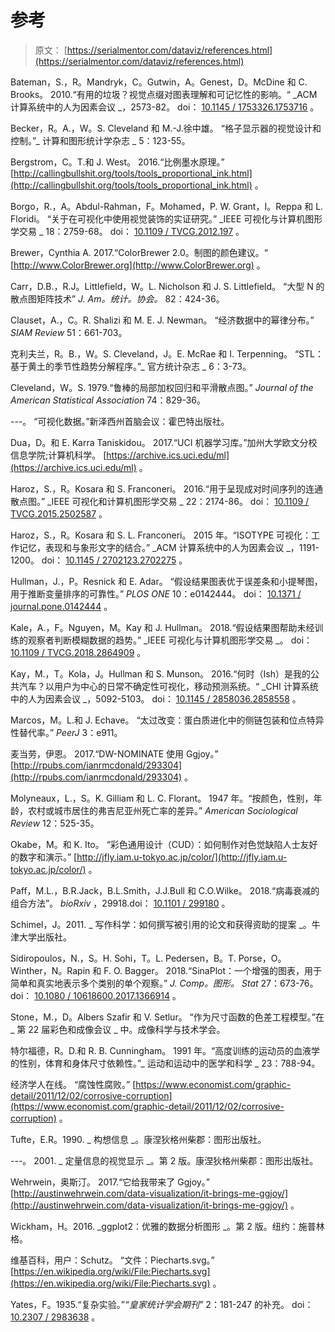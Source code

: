 # 参考

> 原文： [https://serialmentor.com/dataviz/references.html](https://serialmentor.com/dataviz/references.html)

Bateman，S.，R。Mandryk，C。Gutwin，A。Genest，D。McDine 和 C. Brooks。 2010.“有用的垃圾？视觉点缀对图表理解和可记忆性的影响。“ _ACM 计算系统中的人为因素会议 _，2573-82。 doi： [10.1145 / 1753326.1753716](https://doi.org/10.1145/1753326.1753716) 。

Becker，R。A.，W。S. Cleveland 和 M.-J.徐中雄。 “格子显示器的视觉设计和控制。”_ 计算和图形统计学杂志 _ 5：123-55。

Bergstrom，C。T.和 J. West。 2016.“比例墨水原理。” [http://callingbullshit.org/tools/tools_proportional_ink.html](http://callingbullshit.org/tools/tools_proportional_ink.html) 。

Borgo，R.，A。Abdul-Rahman，F。Mohamed，P. W. Grant，I。Reppa 和 L. Floridi。 “关于在可视化中使用视觉装饰的实证研究。” _IEEE 可视化与计算机图形学交易 _ 18：2759-68。 doi： [10.1109 / TVCG.2012.197](https://doi.org/10.1109/TVCG.2012.197) 。

Brewer，Cynthia A. 2017.“ColorBrewer 2.0。制图的颜色建议。“ [http://www.ColorBrewer.org](http://www.ColorBrewer.org) 。

Carr，D.B.，R.J。Littlefield，W。L. Nicholson 和 J. S. Littlefield。 “大型 N 的散点图矩阵技术” _J. Am。统计。协会。_ 82：424-36。

Clauset，A.，C。R. Shalizi 和 M. E. J. Newman。 “经济数据中的幂律分布。” _SIAM Review_ 51：661-703。

克利夫兰，R。B.，W。S. Cleveland，J。E. McRae 和 I. Terpenning。 “STL：基于黄土的季节性趋势分解程序。”_ 官方统计杂志 _ 6：3-73。

Cleveland，W。S. 1979.“鲁棒的局部加权回归和平滑散点图。” _Journal of the American Statistical Association_ 74：829-36。

---。 “可视化数据。”新泽西州首脑会议：霍巴特出版社。

Dua，D。和 E. Karra Taniskidou。 2017.“UCI 机器学习库。”加州大学欧文分校信息学院;计算机科学。 [https://archive.ics.uci.edu/ml](https://archive.ics.uci.edu/ml) 。

Haroz，S.，R。Kosara 和 S. Franconeri。 2016.“用于呈现成对时间序列的连通散点图。” _IEEE 可视化和计算机图形学交易 _ 22：2174-86。 doi： [10.1109 / TVCG.2015.2502587](https://doi.org/10.1109/TVCG.2015.2502587) 。

Haroz，S.，R。Kosara 和 S. L. Franconeri。 2015 年。“ISOTYPE 可视化：工作记忆，表现和与象形文字的结合。” _ACM 计算系统中的人为因素会议 _，1191-1200。 doi： [10.1145 / 2702123.2702275](https://doi.org/10.1145/2702123.2702275) 。

Hullman，J.，P。Resnick 和 E. Adar。 “假设结果图表优于误差条和小提琴图，用于推断变量排序的可靠性。” _PLOS ONE_ 10：e0142444。 doi： [10.1371 / journal.pone.0142444](https://doi.org/10.1371/journal.pone.0142444) 。

Kale，A.，F。Nguyen，M。Kay 和 J. Hullman。 2018.“假设结果图帮助未经训练的观察者判断模糊数据的趋势。” _IEEE 可视化与计算机图形学交易 _。 doi： [10.1109 / TVCG.2018.2864909](https://doi.org/10.1109/TVCG.2018.2864909) 。

Kay，M.，T。Kola，J。Hullman 和 S. Munson。 2016.“何时（Ish）是我的公共汽车？以用户为中心的日常不确定性可视化，移动预测系统。“ _CHI 计算系统中的人为因素会议 _，5092-5103。 doi： [10.1145 / 2858036.2858558](https://doi.org/10.1145/2858036.2858558) 。

Marcos，M。L.和 J. Echave。 “太过改变：蛋白质进化中的侧链包装和位点特异性替代率。” _PeerJ_ 3：e911。

麦当劳，伊恩。 2017.“DW-NOMINATE 使用 Ggjoy。” [http://rpubs.com/ianrmcdonald/293304](http://rpubs.com/ianrmcdonald/293304) 。

Molyneaux，L.，S。K. Gilliam 和 L. C. Florant。 1947 年。“按颜色，性别，年龄，农村或城市居住的弗吉尼亚州死亡率的差异。” _American Sociological Review_ 12：525-35。

Okabe，M。和 K. Ito。 “彩色通用设计（CUD）：如何制作对色觉缺陷人士友好的数字和演示。” [http://jfly.iam.u-tokyo.ac.jp/color/](http://jfly.iam.u-tokyo.ac.jp/color/) 。

Paff，M.L.，B.R.Jack，B.L.Smith，J.J.Bull 和 C.O.Wilke。 2018.“病毒衰减的组合方法”。 _bioRxiv_ ，29918.doi： [10.1101 / 299180](https://doi.org/10.1101/299180) 。

Schimel，J。2011\. _ 写作科学：如何撰写被引用的论文和获得资助的提案 _。牛津大学出版社。

Sidiropoulos，N.，S。H. Sohi，T。L. Pedersen，B。T. Porse，O。Winther，N。Rapin 和 F. O. Bagger。 2018.“SinaPlot：一个增强的图表，用于简单和真实地表示多个类别的单个观察。” _J. Comp。图形。 Stat_ 27：673-76。 doi： [10.1080 / 10618600.2017.1366914](https://doi.org/10.1080/10618600.2017.1366914) 。

Stone，M.，D。Albers Szafir 和 V. Setlur。 “作为尺寸函数的色差工程模型。”在 _ 第 22 届彩色和成像会议 _ 中。成像科学与技术学会。

特尔福德，R。D.和 R. B. Cunningham。 1991 年。“高度训练的运动员的血液学的性别，体育和身体尺寸依赖性。”_ 运动和运动中的医学和科学 _ 23：788-94。

经济学人在线。 “腐蚀性腐败。” [https://www.economist.com/graphic-detail/2011/12/02/corrosive-corruption](https://www.economist.com/graphic-detail/2011/12/02/corrosive-corruption) 。

Tufte，E.R。1990\. _ 构想信息 _。康涅狄格州柴郡：图形出版社。

---。 2001\. _ 定量信息的视觉显示 _。第 2 版​​。康涅狄格州柴郡：图形出版社。

Wehrwein，奥斯汀。 2017.“它给我带来了 Ggjoy。” [http://austinwehrwein.com/data-visualization/it-brings-me-ggjoy/](http://austinwehrwein.com/data-visualization/it-brings-me-ggjoy/) 。

Wickham，H。2016\. _ggplot2：优雅的数据分析图形 _。第 2 版​​。纽约：施普林格。

维基百科，用户：Schutz。 “文件：Piecharts.svg。” [https://en.wikipedia.org/wiki/File:Piecharts.svg](https://en.wikipedia.org/wiki/File:Piecharts.svg) 。

Yates，F。1935.“复杂实验。”_“皇家统计学会期刊”_ 2：181-247 的补充。 doi： [10.2307 / 2983638](https://doi.org/10.2307/2983638) 。